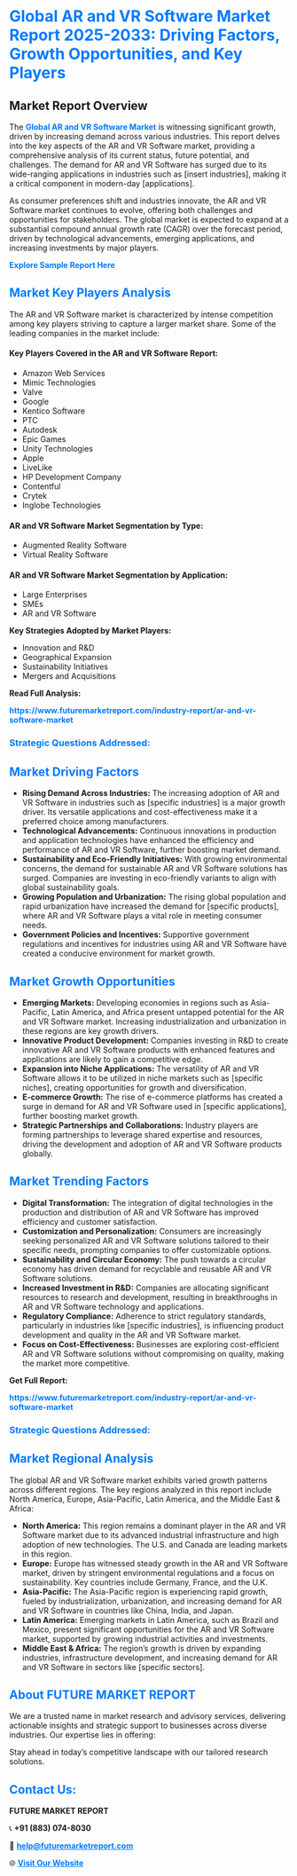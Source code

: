 <h1 style="color: #007BFF;">Global AR and VR Software Market Report 2025-2033: Driving Factors, Growth Opportunities, and Key Players</h1>

<section id="overview">
<h2>Market Report Overview</h2>
<p>The <a href="https://www.futuremarketreport.com/industry-report/ar-and-vr-software-market" style="color: #007BFF; text-decoration: none;"><strong>Global AR and VR Software Market</strong></a> is witnessing significant growth, driven by increasing demand across various industries. This report delves into the key aspects of the AR and VR Software market, providing a comprehensive analysis of its current status, future potential, and challenges. The demand for AR and VR Software has surged due to its wide-ranging applications in industries such as [insert industries], making it a critical component in modern-day [applications].</p>
<p>As consumer preferences shift and industries innovate, the AR and VR Software market continues to evolve, offering both challenges and opportunities for stakeholders. The global market is expected to expand at a substantial compound annual growth rate (CAGR) over the forecast period, driven by technological advancements, emerging applications, and increasing investments by major players.</p>
</section>

<section id="overview">
<p><a href="https://www.futuremarketreport.com/request-sample/reportId=116383" style="color: #007BFF; text-decoration: none;"><strong>Explore Sample Report Here</strong></a></p>
</section>

<section id="key-players">
<h2 style="color: #007BFF;">Market Key Players Analysis</h2>
<p>The AR and VR Software market is characterized by intense competition among key players striving to capture a larger market share. Some of the leading companies in the market include:</p>
<h4>Key Players Covered in the AR and VR Software Report:</h4>
<ul><li>Amazon Web Services</li><li>Mimic Technologies</li><li>Valve</li><li>Google</li><li>Kentico Software</li><li>PTC</li><li>Autodesk</li><li>Epic Games</li><li>Unity Technologies</li><li>Apple</li><li>LiveLike</li><li>HP Development Company</li><li>Contentful</li><li>Crytek</li><li>Inglobe Technologies</li></ul>
<h4>AR and VR Software Market Segmentation by Type:</h4>
<ul><li>Augmented Reality Software</li><li>Virtual Reality Software</li></ul>

<h4>AR and VR Software Market Segmentation by Application:</h4>
<ul><li>Large Enterprises</li><li>SMEs</li><li>AR and VR Software</li></ul>
<p><strong>Key Strategies Adopted by Market Players:</strong></p>
<ul>
<li>Innovation and R&D</li>
<li>Geographical Expansion</li>
<li>Sustainability Initiatives</li>
<li>Mergers and Acquisitions</li>
</ul>
</section>

<section>
<p><strong>Read Full Analysis: </strong></p><a href="https://www.futuremarketreport.com/industry-report/ar-and-vr-software-market" style="color: #007BFF; text-decoration: none;"><strong>https://www.futuremarketreport.com/industry-report/ar-and-vr-software-market</strong></a>
<h3 style="color: #007BFF;">Strategic Questions Addressed:</h3>
</section>

<section id="driving-factors">
<h2 style="color: #007BFF;">Market Driving Factors</h2>
<ul>
<li><strong>Rising Demand Across Industries:</strong> The increasing adoption of AR and VR Software in industries such as [specific industries] is a major growth driver. Its versatile applications and cost-effectiveness make it a preferred choice among manufacturers.</li>
<li><strong>Technological Advancements:</strong> Continuous innovations in production and application technologies have enhanced the efficiency and performance of AR and VR Software, further boosting market demand.</li>
<li><strong>Sustainability and Eco-Friendly Initiatives:</strong> With growing environmental concerns, the demand for sustainable AR and VR Software solutions has surged. Companies are investing in eco-friendly variants to align with global sustainability goals.</li>
<li><strong>Growing Population and Urbanization:</strong> The rising global population and rapid urbanization have increased the demand for [specific products], where AR and VR Software plays a vital role in meeting consumer needs.</li>
<li><strong>Government Policies and Incentives:</strong> Supportive government regulations and incentives for industries using AR and VR Software have created a conducive environment for market growth.</li>
</ul>
</section>

<section id="growth-opportunities">
<h2 style="color: #007BFF;">Market Growth Opportunities</h2>
<ul>
<li><strong>Emerging Markets:</strong> Developing economies in regions such as Asia-Pacific, Latin America, and Africa present untapped potential for the AR and VR Software market. Increasing industrialization and urbanization in these regions are key growth drivers.</li>
<li><strong>Innovative Product Development:</strong> Companies investing in R&D to create innovative AR and VR Software products with enhanced features and applications are likely to gain a competitive edge.</li>
<li><strong>Expansion into Niche Applications:</strong> The versatility of AR and VR Software allows it to be utilized in niche markets such as [specific niches], creating opportunities for growth and diversification.</li>
<li><strong>E-commerce Growth:</strong> The rise of e-commerce platforms has created a surge in demand for AR and VR Software used in [specific applications], further boosting market growth.</li>
<li><strong>Strategic Partnerships and Collaborations:</strong> Industry players are forming partnerships to leverage shared expertise and resources, driving the development and adoption of AR and VR Software products globally.</li>
</ul>
</section>

<section id="trending-factors">
<h2 style="color: #007BFF;">Market Trending Factors</h2>
<ul>
<li><strong>Digital Transformation:</strong> The integration of digital technologies in the production and distribution of AR and VR Software has improved efficiency and customer satisfaction.</li>
<li><strong>Customization and Personalization:</strong> Consumers are increasingly seeking personalized AR and VR Software solutions tailored to their specific needs, prompting companies to offer customizable options.</li>
<li><strong>Sustainability and Circular Economy:</strong> The push towards a circular economy has driven demand for recyclable and reusable AR and VR Software solutions.</li>
<li><strong>Increased Investment in R&D:</strong> Companies are allocating significant resources to research and development, resulting in breakthroughs in AR and VR Software technology and applications.</li>
<li><strong>Regulatory Compliance:</strong> Adherence to strict regulatory standards, particularly in industries like [specific industries], is influencing product development and quality in the AR and VR Software market.</li>
<li><strong>Focus on Cost-Effectiveness:</strong> Businesses are exploring cost-efficient AR and VR Software solutions without compromising on quality, making the market more competitive.</li>
</ul>
</section>

<section>
<p><strong>Get Full Report: </strong></p><a href="https://www.futuremarketreport.com/industry-report/ar-and-vr-software-market" style="color: #007BFF; text-decoration: none;"><strong>https://www.futuremarketreport.com/industry-report/ar-and-vr-software-market</strong></a>
<h3 style="color: #007BFF;">Strategic Questions Addressed:</h3>
</section>


<section id="regional-analysis">
<h2 style="color: #007BFF;">Market Regional Analysis</h2>
<p>The global AR and VR Software market exhibits varied growth patterns across different regions. The key regions analyzed in this report include North America, Europe, Asia-Pacific, Latin America, and the Middle East & Africa:</p>
<ul>
<li><strong>North America:</strong> This region remains a dominant player in the AR and VR Software market due to its advanced industrial infrastructure and high adoption of new technologies. The U.S. and Canada are leading markets in this region.</li>
<li><strong>Europe:</strong> Europe has witnessed steady growth in the AR and VR Software market, driven by stringent environmental regulations and a focus on sustainability. Key countries include Germany, France, and the U.K.</li>
<li><strong>Asia-Pacific:</strong> The Asia-Pacific region is experiencing rapid growth, fueled by industrialization, urbanization, and increasing demand for AR and VR Software in countries like China, India, and Japan.</li>
<li><strong>Latin America:</strong> Emerging markets in Latin America, such as Brazil and Mexico, present significant opportunities for the AR and VR Software market, supported by growing industrial activities and investments.</li>
<li><strong>Middle East & Africa:</strong> The region’s growth is driven by expanding industries, infrastructure development, and increasing demand for AR and VR Software in sectors like [specific sectors].</li>
</ul>
</section>

<footer>
<h2 style="color: #007BFF;">About FUTURE MARKET REPORT</h2>
<p>We are a trusted name in market research and advisory services, delivering actionable insights and strategic support to businesses across diverse industries. Our expertise lies in offering:</p>

<p>Stay ahead in today’s competitive landscape with our tailored research solutions.</p>

<h2 style="color: #007BFF;">Contact Us:</h2>
<p><strong>FUTURE MARKET REPORT</strong></p>
<p>📞 <strong>+91 (883) 074-8030</strong></p>
<p>📧 <strong><a href="mailto:help@futuremarketreport.com" style="color: #007BFF;">help@futuremarketreport.com</a></strong></p>
<p>🌐 <strong><a href="https://www.futuremarketreport.com/" style="color: #007BFF;">Visit Our Website</a></strong></p>
</footer>